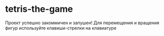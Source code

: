 # tetris-the-game
Проект успешно закоммичен и запушен! 
Для перемещения и вращения фигур используйте клавиши-стрелки на клавиатуре
